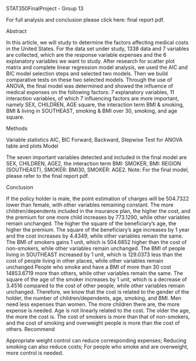 STAT350FinalProject - Group 13

For full analysis and conclusion please click here: final report pdf.

Abstract

In this article, we will study to determine the factors affecting medical costs in the United States. For the data set under study, 1338 data and 7 variables are collected, which are the response variable expenses and the 6 explanatory variables we want to study. After research for scatter plot matrix and complete linear regression model analysis, we used the AIC and BIC model selection steps and selected two models. Then we build comparative tests on these two selected models. Through the use of ANOVA, the final model was determined and showed the influence of medical expenses on the following factors: 7 explanatory variables, 11 interaction variables, of which 7 influencing factors are more important, namely SEX, CHILDREN, AGE square, the interaction term BMI & smoking, BMI & living in SOUTHEAST, smoking & BMI over 30, smoking, and age square.

Methods

Variable statistics
AIC, BIC
Forward, Backward, Stepwise
Test for ANOVA table and plots
Model

The seven important variables detected and included in the final model are SEX, CHILDREN, AGE2, the interaction term BMI: SMOKER, BMI: REGION (SOUTHEAST), SMOKER: BMI30, SMOKER: AGE2. Note: For the final model, please refer to the final report pdf.

Conclusion

If the policy holder is male, the point estimation of charges will be 504.7322 lower than female, with other variables remaining constant.
The more children/dependents included in the insurance plan, the higher the cost, and the premium for one more child increases by 773.1290, while other variables remain unchanged.
The higher the square of the beneficiary’s age, the higher the premium. The square of the beneficiary’s age increases by 1 year and the cost increases by 4.4349, while other variables remain the same.
The BMI of smokers gains 1 unit, which is 504.6852 higher than the cost of non-smokers, while other variables remain unchanged.
The BMI of people living in SOUTHEAST increased by 1 unit, which is 129.0373 less than the cost of people living in other places, while other variables remain unchanged
People who smoke and have a BMI of more than 30 cost 14853.6719 more than others, while other variables remain the same.
The square of the age of the smoker increases by 1 unit, which is a decrease of 3.4516 compared to the cost of other people, while other variables remain unchanged. Therefore, we know that the cost is related to the gender of the holder, the number of children/dependents, age, smoking, and BMI. Men need less expenses than women. The more children there are, the more expense is needed. Age is not linearly related to the cost. The older the age, the more the cost is. The cost of smokers is more than that of non-smokers, and the cost of smoking and overweight people is more than the cost of others.
Recommend

Appropriate weight control can reduce corresponding expenses;
Reducing smoking can also reduce costs;
For people who smoke and are overweight, more control is needed.  
